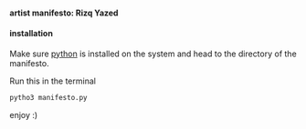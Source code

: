#### artist manifesto: Rizq Yazed

#### installation

Make sure [python](https://www.python.org/downloads/) is installed on the system and head to the directory of the manifesto.

Run this in the terminal

```bash
pytho3 manifesto.py
```

enjoy :)